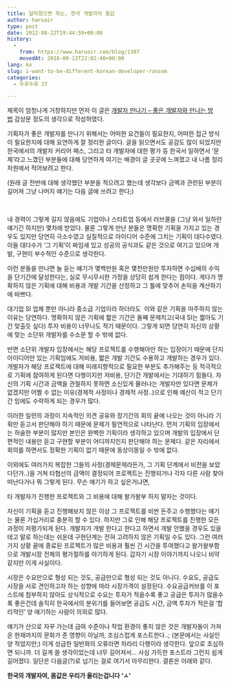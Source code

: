 ```yaml
---
title: 달라졌으면 하는, 한국 개발자의 몸값
author: haruair
type: post
date: 2012-08-22T19:44:59+00:00
history:
  - 
    from: https://www.haruair.com/blog/1307
    movedAt: 2018-09-13T22:02:40+00:00
lang: ko
slug: i-want-to-be-different-korean-developer-ransom
categories:
  - 두루두루 IT

---
```

제목이 엄청나게 거창하지만 먼저 이 글은 [개발자 만나기 – 좋은 개발자와 만나는 방법][1] 감상문 정도의 생각으로 작성하였다.

기획자가 좋은 개발자를 만나기 위해서는 어떠한 요건들이 필요한지, 어떠한 접근 방식이 필요한지에 대해 요연하게 잘 정리한 글이다. 글을 읽으면서도 공감도 많이 되었지만 한국에서의 개발자 커리어 패스, 그리고 타 개발자에 대한 평가 등 한국서 일하면서 &#8216;문제&#8217;라고 느꼈던 부분들에 대해 당연하게 여기는 배경이 글 곳곳에 느껴졌고 내 나름 정리 차원에서 적어보려고 한다.

(원래 글 전반에 대해 생각했던 부분을 적으려고 했는데 생각보다 금액과 관련된 부분이 길어져 그냥 나머지 얘기는 다음 글에 쓰려고 한다;)

&nbsp;

내 경력이 그렇게 길지 않음에도 기업이나 스타트업 등에서 러브콜을 (그냥 와서 일하란 얘기긴 하지만) 몇차례 받았다. 물론 그렇게 만난 분들은 명확한 기획을 가지고 있는 경우도 있지만 당연히 극소수였고 실질적으로 아이디어 수준에 그치는 기획이 대다수였다. 이들 대다수가 &#8216;그 기획&#8217;이 짜임새 있고 성공의 공식과도 같은 것으로 여기고 있으며 개발, 구현이 부수적인 수준으로 생각한다.

이런 분들을 만나면 늘 듣는 얘기가 몇백만원 혹은 몇천만원만 투자하면 수십배의 수익을 단기간에 달성한다는, 실로 무시무시한 가정을 상당히 쉽게 한다는 점이다. 게다가 명확하지 않은 기획에 대해 비용과 개발 기간을 산정하고 그 틀에 맞추어 손익을 계산하기에 바쁘다.

대기업 SI 업체 뿐만 아니라 중소급 기업이라 하더라도  이와 같은 기획을 마주하지 않는 이유는 당연하다. 명확하지 않은 기획에 짧은 기간은 둘째 문제치고(국내 SI는 짧아도 기간 맞출듯 싶다) 투자 비용이 너무나도 적기 때문이다. 그렇게 되면 당연히 자신의 상황에 맞는 소단위 개발자를 수소문 할 수 밖에 없다.

반면 소단위 개발자 입장에서는 해당 프로젝트를 수행해야만 하는 입장이기 때문에 단지 아이디어만 있는 기획임에도 저비용, 짧은 개발 기간도 수용하고 개발하는 경우가 있다. 개발자가 해당 프로젝트에 대해 미래지향적으로 필요한 부분도 추가해주는 등 적극적으로 기획에 참여하게 된다면 다행이지만 저비용, 단기간 개발에서는 기대하기 힘들다. 자신의 기획 시간과 금액을 관철하지 못하면 소신있게 물러나는 개발자만 있다면 문제가 없겠지만 어쩔 수 없는 이유(경제적 사정이나 경제적 사정..)으로 인해 예산이 적고 단기간 임에도 수락하게 되는 경우가 많다.

이러한 일련의 과정이 지속적인 의견 공유와 장기간의 회의 끝에 나오는 것이 아니라 기획만 듣고서 판단해야 하기 때문에 문제가 필연적으로 나타난다. 먼저 기획의 입장에서는 허술한 부분이 많지만 본인은 완벽한 기획이라 생각하고 있으며 개발의 입장에서 단편적인 내용만 듣고 구현할 부분이 어디까지인지 판단해야 하는 문제다. 같은 자리에서 회의를 하면서도 정확한 기획이 없기 때문에 동상이몽일 수 밖에 없다.

이외에도 여러가지 복잡한 그들의 사정(경제문제라든가, 그 기획 단계에서 비전을 보았다던가..)을 거쳐 타협선의 금액이 결정되어 프로젝트는 진행되거나 각자 다른 사람 찾아 떠난다거나 뭐 그렇게 된다. 무슨 얘기가 하고 싶은거냐면,

타 개발자가 진행한 프로젝트와 그 비용에 대해 왈가왈부 하지 말자는 것이다.

자신이 기획을 듣고 진행해보지 않은 이상 그 프로젝트를 비싼 돈주고 수행했다는 얘기는 물론 가십거리로 충분히 할 수 있다. 하지만 그로 인해 해당 프로젝트를 진행한 모든 과정이 저평가되게 된다. 개발자가 개발 한다고 한다고 하면서 개발 안했을 경우도 있을테고 말로 하는데는 쉬운데 구현단계는 전혀 고려하지 않은 기획일 수도 있다. 그런 여러가지 상황 끝에 종료된 프로젝트가 많은 비용과 훨씬 긴 시간을 투여했다고 왈가왈부함으로 개발시장 전체의 평가절하를 야기하게 된다. 갑자기 시장 이야기까지 나오니 비약 같지만 이게 사실이다.

시장은 수요만으로 형성 되는 것도, 공급만으로 형성 되는 것도 아니다. 수요도, 공급도 시장을 서로 견인하고자 하는 성향에 따라 시장가격이 설정된다. 수요공급커브를 이 포스트에 첨부하지 않아도 상식적으로 수요는 투자가 적을수록 좋고 공급은 투자가 많을수록 좋은건데 솔직히 한국에서의 분위기를 들어보면 공급도 시간, 금액 투자가 적은걸 &#8216;합리적인&#8217; 양 얘기하는 사람이 의외로 많다.

얘기가 산으로 자꾸 가는데 급여 수준이나 작업 환경이 좋지 않은 것은 개발자들이 가져온 현재까지의 문화가 준 영향이 아닐까, 조심스럽게 포스트한다..; (본문에서는 사실인 양 적었지만;) 이게 성급한 일반화의 오류라면 차라리 다행이라 생각한다. 앞으로 조심하면 되니까. 더 길게 쓸 생각이었는데 너무 길어져서&#8230; 사심 가득한 포스트라 그런지 쉽게 길어졌다. 일단은 다음글(?)로 넘기는 걸로 여기서 마무리한다. 결론은 아래와 같다.

**한국의 개발자여, 몸값은 우리가 올리는겁니다 &#8216;ㅅ&#8217;**

&nbsp;

 [1]: http://www.besuccess.com/?p=11095&fb_action_ids=430735970311724&fb_action_types=og.likes&fb_source=other_multiline&action_object_map=%7B%22430735970311724%22%3A10151130910061550%7D&action_type_map=%7B%22430735970311724%22%3A%22og.likes%22%7D&action_ref_map=%5B%5D
